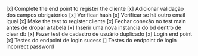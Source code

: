 [x] Complete the end point to register the cliente
[x] Adicionar validação dos campos obrigatórios
[x] Verificar hash
[x] Verificar se há outro email igual
[x] Make the test to register cliente
[x] Fechar conexão no test main antes de dropar a tabela
[x] Inserir uma nova instancia do bd dentro de clear db
[x] Fazer test de cadastro de usuário duplicado
[x] Login end point
[x] Testes do endpoint de login sucess
[] Testes do endpoint de login incorrect password
